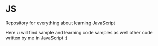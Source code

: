 # JS
Repository for everything about learning JavaScript

Here u will find sample and learning code samples as well other code written by me in JavaScript :)
